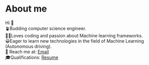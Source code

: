 # About me
 Hi 👋 \
🪴Budding computer science engineer. \
👩‍💻Loves coding and passion about Machine learning frameworks.\
😀Eager to learn new technologies in the field of Machine Learning (Autonomous driving).\
📩 Reach me at: <a href="kkanagar@lion.lmu.edu" >Email</a>\
🎓Qualifications:  <a href="[https://acrobat.adobe.com/link/track?uri=urn:aaid:scds:US:1bbc0a70-6829-3fb7-8c45-1208106086b9](https://acrobat.adobe.com/link/review?uri=urn:aaid:scds:US:6de562c6-a71d-3ecd-8687-05a081d49999)](https://acrobat.adobe.com/link/review?uri=urn:aaid:scds:US:6de562c6-a71d-3ecd-8687-05a081d49999)" >Resume</a>
